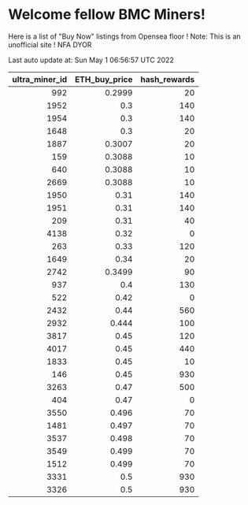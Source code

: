 # Welcome fellow BMC Miners!
Here is a list of "Buy Now" listings from Opensea floor !
Note: This is an unofficial site ! NFA DYOR


Last auto update at: Sun May  1 06:56:57 UTC 2022


|   ultra_miner_id |   ETH_buy_price |   hash_rewards |
|-----------------:|----------------:|---------------:|
|              992 |          0.2999 |             20 |
|             1952 |          0.3    |            140 |
|             1954 |          0.3    |            140 |
|             1648 |          0.3    |             20 |
|             1887 |          0.3007 |             20 |
|              159 |          0.3088 |             10 |
|              640 |          0.3088 |             10 |
|             2669 |          0.3088 |             10 |
|             1950 |          0.31   |            140 |
|             1951 |          0.31   |            140 |
|              209 |          0.31   |             40 |
|             4138 |          0.32   |              0 |
|              263 |          0.33   |            120 |
|             1649 |          0.34   |             20 |
|             2742 |          0.3499 |             90 |
|              937 |          0.4    |            130 |
|              522 |          0.42   |              0 |
|             2432 |          0.44   |            560 |
|             2932 |          0.444  |            100 |
|             3817 |          0.45   |            120 |
|             4017 |          0.45   |            440 |
|             1833 |          0.45   |             10 |
|              146 |          0.45   |            930 |
|             3263 |          0.47   |            500 |
|              404 |          0.47   |              0 |
|             3550 |          0.496  |             70 |
|             1481 |          0.497  |             70 |
|             3537 |          0.498  |             70 |
|             3549 |          0.499  |             70 |
|             1512 |          0.499  |             70 |
|             3331 |          0.5    |            930 |
|             3326 |          0.5    |            930 |